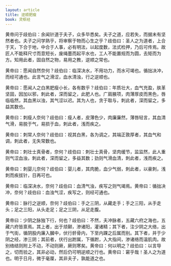 ```yaml
---
layout: article
title: 逆顺肥瘦
book: 灵枢经
---
```


黄帝问于歧伯曰：余闻针道于夫子，众多毕悉矣。夫子之道，应若失，而据未有坚然者也。夫子之问学熟乎，将审察于物而心生之乎？歧伯曰：圣人之为道者，上合于天，下合于地，中合于人事，必有明法，以起度数，法式检押，乃后可传焉。故匠人不能释尺寸而意短长，废绳墨而起平水也，工人不能置规而为圆，去矩而为方。知用此者，固自然之物，易用之教，逆顺之常也。

黄帝曰：愿闻自然奈何？歧伯曰：临深决水，不用功力，而水可竭也。循拙决冲，而经可通也。此言气之滑涩，血水清浊，行之逆顺也。

黄帝曰：愿闻人之白黑肥瘦小长，各有数乎？歧伯曰：年质壮大，血气充盈，肤革坚固，因加以邪，刺此者，深而留之，此肥人也。广肩腋项，肉薄厚皮而黑色，唇临临然，其血黑以浊，其气涩以迟。其为人也，贪于取与，刺此者，深而留之，多益其数也。

黄帝曰：刺瘦人奈何？歧伯曰：瘦人者，皮薄色少，肉廉廉然，薄唇轻言，其血清气滑，易脱于气，易损于血，刺此者，浅而疾之。

黄帝曰：刺常人奈何？歧伯曰：视其白黑，各为调之，其端正敦厚者，其血气和调，刺此者，无失常数也。

黄帝曰：刺壮士真骨者，奈何？歧伯曰：刺壮士真骨，坚肉缓节，监监然，此人重则气涩血浊，刺此者，深而留之，多益其数；劲则气滑血清，刺此者，浅而疾之。

黄帝曰：刺婴儿奈何？歧伯曰：婴儿者，其肉脆，血少气弱，刺此者，以豪刺，浅刺而疾拔针，日再可也。

黄帝曰：临深决水，奈何？歧伯曰：血清气浊，疾写之则气竭焉。黄帝曰：循拙决冲，奈何？歧伯曰：血浊气涩，疾写之，则经可通也。

黄帝曰：脉行之逆顺，奈何？歧伯曰：手之三阴，从藏走手；手之三阳，从手走头；足之三阳，从头走足；足之三阴，从足走腹。

黄帝曰：少阴之脉独下行，何也？歧伯曰：不然，夫冲脉者，五藏六府之海也，五藏六府皆禀焉。其上者，出于颃颡，渗诸阳，灌诸精；其下者，注少阴之大络，出于气街，循阴股内廉入膕中，伏行骭骨内，下至内踝之后属而别。其下者，并于少阴之经，渗三阴；其前者，伏行出跗属，下循跗，入大指间，渗诸络而温肌肉。故别络结则附上不动，不动则厥，厥则寒矣。黄帝曰：何以明之？歧伯曰：以言导之，切而验之，其非必动，然后仍可明逆顺之行也。黄帝曰：窘乎哉！圣人之为道也。明于日月，微于毫厘，其非夫子，孰能道之也。

